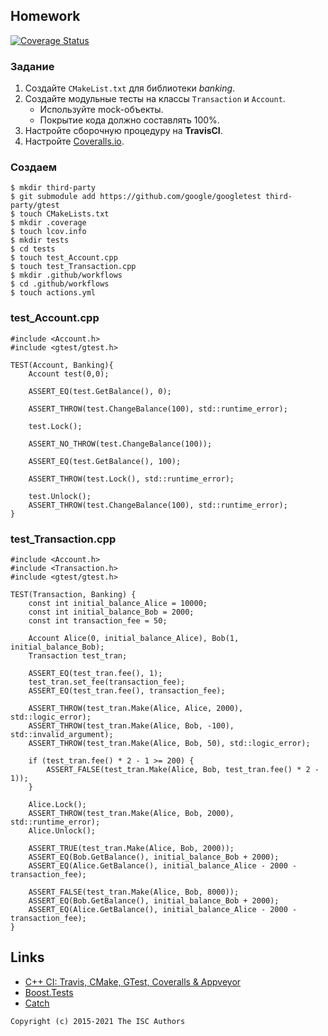 ## Homework
[![Coverage Status](https://coveralls.io/repos/github/beq286/TP-lab05/badge.svg?branch=main)](https://coveralls.io/github/beq286/TP-lab05?branch=main)
### Задание
1. Создайте `CMakeList.txt` для библиотеки *banking*.
2. Создайте модульные тесты на классы `Transaction` и `Account`.
    * Используйте mock-объекты.
    * Покрытие кода должно составлять 100%.
3. Настройте сборочную процедуру на **TravisCI**.
4. Настройте [Coveralls.io](https://coveralls.io/).
### Создаем
```
$ mkdir third-party
$ git submodule add https://github.com/google/googletest third-party/gtest
$ touch CMakeLists.txt
$ mkdir .coverage
$ touch lcov.info
$ mkdir tests
$ cd tests
$ touch test_Account.cpp
$ touch test_Transaction.cpp
$ mkdir .github/workflows
$ cd .github/workflows
$ touch actions.yml
```
### test_Account.cpp
```
#include <Account.h>
#include <gtest/gtest.h>

TEST(Account, Banking){
	Account test(0,0);
	
	ASSERT_EQ(test.GetBalance(), 0);
	
	ASSERT_THROW(test.ChangeBalance(100), std::runtime_error);
	
	test.Lock();
	
	ASSERT_NO_THROW(test.ChangeBalance(100));
	
	ASSERT_EQ(test.GetBalance(), 100);

	ASSERT_THROW(test.Lock(), std::runtime_error);

	test.Unlock();
	ASSERT_THROW(test.ChangeBalance(100), std::runtime_error);
}
```
### test_Transaction.cpp
```
#include <Account.h>
#include <Transaction.h>
#include <gtest/gtest.h>

TEST(Transaction, Banking) {
    const int initial_balance_Alice = 10000;
    const int initial_balance_Bob = 2000;
    const int transaction_fee = 50;

    Account Alice(0, initial_balance_Alice), Bob(1, initial_balance_Bob);
    Transaction test_tran;

    ASSERT_EQ(test_tran.fee(), 1);
    test_tran.set_fee(transaction_fee);
    ASSERT_EQ(test_tran.fee(), transaction_fee);

    ASSERT_THROW(test_tran.Make(Alice, Alice, 2000), std::logic_error);
    ASSERT_THROW(test_tran.Make(Alice, Bob, -100), std::invalid_argument);
    ASSERT_THROW(test_tran.Make(Alice, Bob, 50), std::logic_error);

    if (test_tran.fee() * 2 - 1 >= 200) {
        ASSERT_FALSE(test_tran.Make(Alice, Bob, test_tran.fee() * 2 - 1));
    }

    Alice.Lock();
    ASSERT_THROW(test_tran.Make(Alice, Bob, 2000), std::runtime_error);
    Alice.Unlock();

    ASSERT_TRUE(test_tran.Make(Alice, Bob, 2000));
    ASSERT_EQ(Bob.GetBalance(), initial_balance_Bob + 2000);	
    ASSERT_EQ(Alice.GetBalance(), initial_balance_Alice - 2000 - transaction_fee);

    ASSERT_FALSE(test_tran.Make(Alice, Bob, 8000));
    ASSERT_EQ(Bob.GetBalance(), initial_balance_Bob + 2000);	
    ASSERT_EQ(Alice.GetBalance(), initial_balance_Alice - 2000 - transaction_fee);
}

```

## Links

- [C++ CI: Travis, CMake, GTest, Coveralls & Appveyor](http://david-grs.github.io/cpp-clang-travis-cmake-gtest-coveralls-appveyor/)
- [Boost.Tests](http://www.boost.org/doc/libs/1_63_0/libs/test/doc/html/)
- [Catch](https://github.com/catchorg/Catch2)

```
Copyright (c) 2015-2021 The ISC Authors
```
